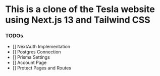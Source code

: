 # This is a clone of the Tesla website using Next.js 13 and Tailwind CSS

### TODOs
- [] NextAuth Implementation
- [] Postgres Connection
- [] Prisma Settings
- [] Account Page
- [] Protect Pages and Routes

